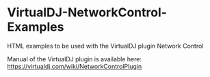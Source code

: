# VirtualDJ-NetworkControl-Examples
HTML examples to be used with the VirtualDJ plugin Network Control

Manual of the VirtualDJ plugin is available here:
https://virtualdj.com/wiki/NetworkControlPlugin
